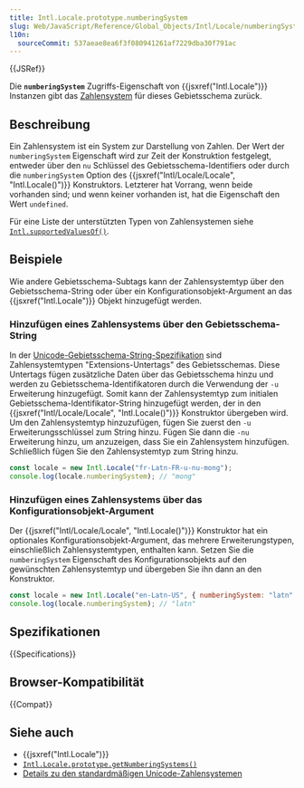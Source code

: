 ```yaml
---
title: Intl.Locale.prototype.numberingSystem
slug: Web/JavaScript/Reference/Global_Objects/Intl/Locale/numberingSystem
l10n:
  sourceCommit: 537aeae8ea6f3f080941261af7229dba30f791ac
---
```


{{JSRef}}

Die **`numberingSystem`** Zugriffs-Eigenschaft von {{jsxref("Intl.Locale")}} Instanzen gibt das [Zahlensystem](https://en.wikipedia.org/wiki/Numeral_system) für dieses Gebietsschema zurück.

## Beschreibung

Ein Zahlensystem ist ein System zur Darstellung von Zahlen. Der Wert der `numberingSystem` Eigenschaft wird zur Zeit der Konstruktion festgelegt, entweder über den `nu` Schlüssel des Gebietsschema-Identifiers oder durch die `numberingSystem` Option des {{jsxref("Intl/Locale/Locale", "Intl.Locale()")}} Konstruktors. Letzterer hat Vorrang, wenn beide vorhanden sind; und wenn keiner vorhanden ist, hat die Eigenschaft den Wert `undefined`.

Für eine Liste der unterstützten Typen von Zahlensystemen siehe [`Intl.supportedValuesOf()`](/de/docs/Web/JavaScript/Reference/Global_Objects/Intl/supportedValuesOf#supported_numbering_system_types).

## Beispiele

Wie andere Gebietsschema-Subtags kann der Zahlensystemtyp über den Gebietsschema-String oder über ein Konfigurationsobjekt-Argument an das {{jsxref("Intl.Locale")}} Objekt hinzugefügt werden.

### Hinzufügen eines Zahlensystems über den Gebietsschema-String

In der [Unicode-Gebietsschema-String-Spezifikation](https://www.unicode.org/reports/tr35/) sind Zahlensystemtypen "Extensions-Untertags" des Gebietsschemas. Diese Untertags fügen zusätzliche Daten über das Gebietsschema hinzu und werden zu Gebietsschema-Identifikatoren durch die Verwendung der `-u` Erweiterung hinzugefügt. Somit kann der Zahlensystemtyp zum initialen Gebietsschema-Identifikator-String hinzugefügt werden, der in den {{jsxref("Intl/Locale/Locale", "Intl.Locale()")}} Konstruktor übergeben wird. Um den Zahlensystemtyp hinzuzufügen, fügen Sie zuerst den `-u` Erweiterungsschlüssel zum String hinzu. Fügen Sie dann die `-nu` Erweiterung hinzu, um anzuzeigen, dass Sie ein Zahlensystem hinzufügen. Schließlich fügen Sie den Zahlensystemtyp zum String hinzu.

```js
const locale = new Intl.Locale("fr-Latn-FR-u-nu-mong");
console.log(locale.numberingSystem); // "mong"
```

### Hinzufügen eines Zahlensystems über das Konfigurationsobjekt-Argument

Der {{jsxref("Intl/Locale/Locale", "Intl.Locale()")}} Konstruktor hat ein optionales Konfigurationsobjekt-Argument, das mehrere Erweiterungstypen, einschließlich Zahlensystemtypen, enthalten kann. Setzen Sie die `numberingSystem` Eigenschaft des Konfigurationsobjekts auf den gewünschten Zahlensystemtyp und übergeben Sie ihn dann an den Konstruktor.

```js
const locale = new Intl.Locale("en-Latn-US", { numberingSystem: "latn" });
console.log(locale.numberingSystem); // "latn"
```

## Spezifikationen

{{Specifications}}

## Browser-Kompatibilität

{{Compat}}

## Siehe auch

- {{jsxref("Intl.Locale")}}
- [`Intl.Locale.prototype.getNumberingSystems()`](/de/docs/Web/JavaScript/Reference/Global_Objects/Intl/Locale/getNumberingSystems)
- [Details zu den standardmäßigen Unicode-Zahlensystemen](https://github.com/unicode-org/cldr/blob/main/common/supplemental/numberingSystems.xml)
